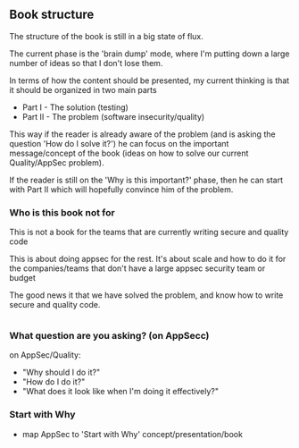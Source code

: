 ## Book structure

The structure of the book is still in a big state of flux.

The current phase is the 'brain dump' mode, where I'm putting down a large number of ideas so that I don't lose them.

In terms of how the content should be presented, my current thinking is that it should be organized in two main parts

 - Part I - The solution (testing)
 - Part II - The problem (software insecurity/quality)

This way if the reader is already aware of the problem (and is asking the question 'How do I solve it?') he can focus on the important message/concept of the book (ideas on how to solve our current Quality/AppSec problem).

If the reader is still on the 'Why is this important?' phase, then he can start with Part II which will hopefully convince him of the problem.




### Who is this book not for

This is not a book for the teams that are currently writing secure and quality code

This is about doing appsec for the rest. It's about scale and how to do it for the companies/teams that don't have a large appsec security team or budget

The good news it that we have solved the problem, and know how to write secure and quality code.

```Add Alex Stamos reference that 450 of 500 fortune 500 are in really bad shape (i.e no appsec teams)
```


### What question are you asking? (on AppSecc)

on AppSec/Quality:

- "Why should I do it?"
- "How do I do it?"
- "What does it look like when I'm doing it effectively?"

### Start with Why

- map AppSec to 'Start with Why' concept/presentation/book
